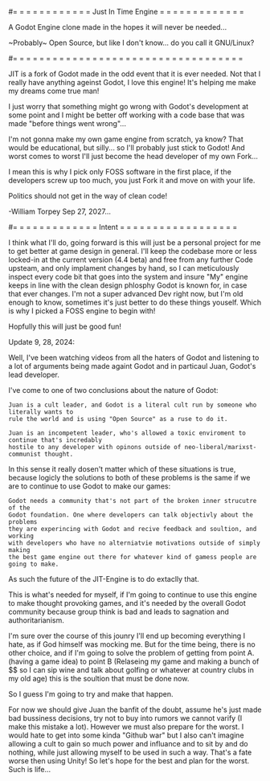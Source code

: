 #= = = = = = = = = = = =  Just In Time Engine = = = = = = = = = = = = = 

A Godot Engine clone made in the hopes it will never be needed...

~Probably~ Open Source, but like I don't know... do you call it GNU/Linux?

#= = = = = = = = = = = = = = = = = = = = = = = = = = = = = = = = = = = 

JIT is a fork of Godot made in the odd event that it is ever needed. Not that I really have anything ageinst Godot, I love this engine! It's helping me make my dreams come true man! 

I just worry that something might go wrong with Godot's development at some point and I might be better off working with a code base that was made "before things went wrong"... 

I'm not gonna make my own game engine from scratch, ya know? That would be educational, but silly... so I'll probably just stick to Godot! And worst comes to worst I'll just become the head developer of my own Fork...

I mean this is why I pick only FOSS software in the first place, if the developers screw up too much, you just Fork it and move on with your life.

Politics should not get in the way of clean code!

-William Torpey Sep 27, 2027...


#= = = = = = = = = = = = = Intent = = = = = = = = = = = = = = = = = = 

I think what I'll do, going forward is this will just be a personal project for me to get better at game design in general. I'll keep the codebase more or less locked-in at the current version (4.4 beta) and free from any further Code upsteam, and only implament changes by hand, so I can meticulously inspect every code bit that goes into the system and insure "My" engine keeps in line with the clean design phlosphy Godot is known for, in case that ever changes. I'm not a super advanced Dev right now, but I'm old enough to know, sometimes it's just better to do these things youself. Which is why I picked a FOSS engine to begin with!

Hopfully this will just be good fun!


Update 9, 28, 2024:

Well, I've been watching videos from all the haters of Godot and listening to a lot of arguments being made againt Godot and in particaul Juan, Godot's lead developer. 
 
I've come to one of two conclusions about the nature of Godot:

	Juan is a cult leader, and Godot is a literal cult run by someone who literally wants to 
  	rule the world and is using "Open Source" as a ruse to do it.
  
	Juan is an incompetent leader, who's allowed a toxic enviroment to continue that's incredably 
  	hostile to any developer with opinons outside of neo-liberal/marixst-communist thought.

In this sense it really dosen't matter which of these situations is true, because logicly the solutions to both of these problems is the same if we are to continue to use Godot to make our games:

	Godot needs a community that's not part of the broken inner strucutre of the 
 	Godot foundation. One where developers can talk objectivly about the problems 
  	they are experincing with Godot and recive feedback and soultion, and working 
   	with developers who have no alterniatvie motivations outside of simply making 
    the best game engine out there for whatever kind of gamess people are going to make.

As such the future of the JIT-Engine is to do extaclly that. 

This is what's needed for myself, if I'm going to continue to use this engine to make thought provoking games, and it's needed by the overall Godot community because group think is bad and leads to sagnation and authoritarianism.

I'm sure over the course of this jounry I'll end up becoming everything I hate, as if God himself was mocking me. But for the time being, there is no other choice, and if I'm going to solve the problem of getting from point A. (having a game idea) to point B (Relaseing my game and making a bunch of $$ so I can sip wine and talk about golfing or whatever at country clubs in my old age) this is the soultion that must be done now. 

So I guess I'm going to try and make that happen.

For now we should give Juan the banfit of the doubt, assume he's just made bad bussiness decisions, try not to buy into rumors we cannot varify (I make this mistake a lot). However we must also prepare for the worst. I would hate to get into some kinda "Github war" but I also can't imagine allowing a cult to gain so much power and influance and to sit by and do nothing, while just allowing myself to be used in such a way. That's a fate worse then using Unity! So let's hope for the best and plan for the worst. Such is life... 


